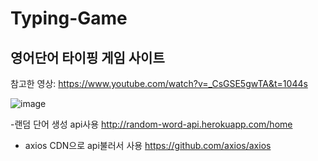 # Typing-Game

## 영어단어 타이핑 게임 사이트
참고한 영상: https://www.youtube.com/watch?v=_CsGSE5gwTA&t=1044s

![image](https://user-images.githubusercontent.com/86397095/209670477-1c00f022-ebe9-48f9-b465-1f2dabc9e3d2.png)


-랜덤 단어 생성 api사용
http://random-word-api.herokuapp.com/home

- axios CDN으로 api불러서 사용
https://github.com/axios/axios
